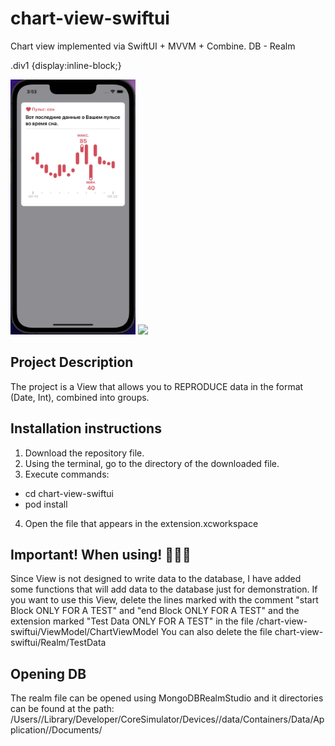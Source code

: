 # chart-view-swiftui
Chart view implemented via SwiftUI + MVVM + Combine. DB - Realm

.div1 {display:inline-block;}
<div class="div1">
<img src="https://raw.githubusercontent.com/foggydawning/chart-view-swiftui/main/preview/screenshot-1.png" width="200" />
<img src="https://github.com/foggydawning/chart-view-swiftui/blob/main/preview/gif-1.gif?raw=true" height="407.938"/>
 <div>
  
## Project Description
The project is a View that allows you to REPRODUCE data in the format (Date, Int), combined into groups.

## Installation instructions 
1. Download the repository file. 
2. Using the terminal, go to the directory of the downloaded file. 
3. Execute commands:
  - cd chart-view-swiftui 
  - pod install
4. Open the file that appears in the extension.xcworkspace

## Important! When using! 🌹🌹🌹
Since View is not designed to write data to the database, I have added some functions that will add data to the database just for demonstration. If you want to use this View, delete the lines marked with the comment "start Block ONLY FOR A TEST" and "end Block ONLY FOR A TEST" and the extension marked "Test Data ONLY FOR A TEST" in the file /chart-view-swiftui/ViewModel/ChartViewModel
You can also delete the file chart-view-swiftui/Realm/TestData

## Opening DB
The realm file can be opened using MongoDBRealmStudio and it directories can be found at the path: 
    /Users/<username>/Library/Developer/CoreSimulator/Devices/<simulator-uuid>/data/Containers/Data/Application/<application-uuid>/Documents/
